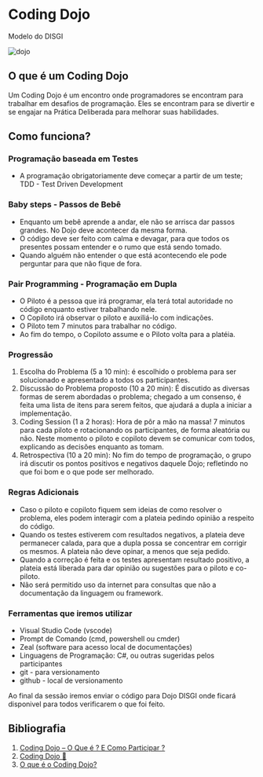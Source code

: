 # Coding Dojo
Modelo do DISGI

![dojo](https://cdn-images-1.medium.com/max/1600/0*CLYFR2rHc6ven8kd.)

## O que é um Coding Dojo

Um Coding Dojo é um encontro onde programadores se encontram para trabalhar em desafios de programação. Eles se encontram para se divertir e se engajar na Prática Deliberada para melhorar suas habilidades.

## Como funciona?
### Programação baseada em Testes

* A programação obrigatoriamente deve começar a partir de um teste; TDD - Test Driven Development

### Baby steps - Passos de Bebê

* Enquanto um bebê aprende a andar, ele não se arrisca dar passos grandes. No Dojo deve acontecer da mesma forma.
* O código deve ser feito com calma e devagar, para que todos os presentes possam entender e o rumo que está sendo tomado.
* Quando alguém não entender o que está acontecendo ele pode perguntar para que não fique de fora.

### Pair Programming - Programação em Dupla

* O Piloto é a pessoa que irá programar, ela terá total autoridade no código enquanto estiver trabalhando nele.
* O Copiloto irá observar o piloto e auxiliá-lo com indicações.
* O Piloto tem 7 minutos para trabalhar no código.
* Ao fim do tempo, o Copiloto assume e o Piloto volta para a platéia.

### Progressão

1. Escolha do Problema (5 a 10 min): é escolhido o problema para ser solucionado e apresentado a todos os participantes.
2. Discussão do Problema proposto (10 a 20 min): É discutido as diversas formas de serem abordadas o problema; chegado a um consenso, é feita uma lista de itens para serem feitos, que ajudará a dupla a iniciar a implementação.
3. Coding Session (1 a 2 horas): Hora de pôr a mão na massa! 7 minutos para cada piloto e rotacionando os participantes, de forma aleatória ou não. Neste momento o piloto e copiloto devem se comunicar com todos, explicando as decisões enquanto as tomam.
4. Retrospectiva (10 a 20 min): No fim do tempo de programação, o grupo irá discutir os pontos positivos e negativos daquele Dojo; refletindo no que foi bom e o que pode ser melhorado.

### Regras Adicionais

* Caso o piloto e copiloto fiquem sem ideias de como resolver o problema, eles podem interagir com a plateia pedindo opinião a respeito do código.
* Quando os testes estiverem com resultados negativos, a plateia deve permanecer calada, para que a dupla possa se concentrar em corrigir os mesmos. A plateia não deve opinar, a menos que seja pedido.
* Quando a correção é feita e os testes apresentam resultado positivo, a plateia está liberada para dar opinião ou sugestões para o piloto e co-piloto.
* Não será permitido uso da internet para consultas que não a documentação da linguagem ou framework.

### Ferramentas que iremos utilizar

* Visual Studio Code (vscode)
* Prompt de Comando (cmd, powershell ou cmder)
* Zeal (software para acesso local de documentações)
* Linguagens de Programação: C#, ou outras sugeridas pelos participantes
* git - para versionamento 
* github - local de versionamento

Ao final da sessão iremos enviar o código para Dojo DISGI onde ficará disponivel para todos verificarem o que foi feito.

## Bibliografia

1. [Coding Dojo – O Que é ? E Como Participar ?](http://flaviosilveira.com/2011/coding-dojo-o-que-e-e-como-participar/)
2. [Coding Dojo 🥋](https://medium.com/@lucascaixeta/coding-dojo-4e0b1ea69735)
3. [O que é o Coding Dojo?](https://www.devmedia.com.br/o-que-e-o-coding-dojo/30517)
